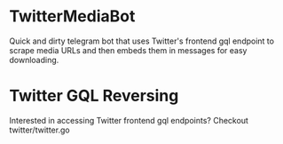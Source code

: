 # TwitterMediaBot
Quick and dirty telegram bot that uses Twitter's frontend gql endpoint to scrape media URLs and then embeds them in messages for easy downloading.

# Twitter GQL Reversing
Interested in accessing Twitter frontend gql endpoints? Checkout twitter/twitter.go